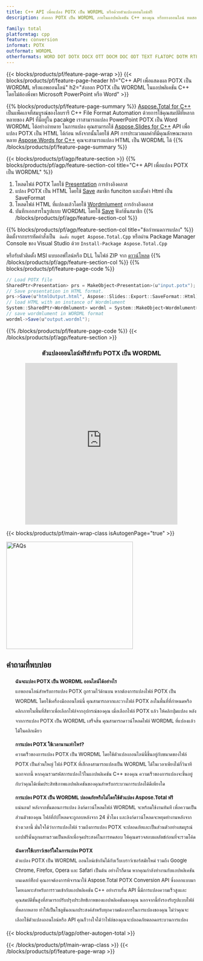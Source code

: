 ```yaml
---
title: C++ API เพื่อแปลง POTX เป็น WORDML หรือด้วยตัวแปลงออนไลน์ฟรี
description: ส่งออก POTX เป็น WORDML ภายในแอปพลิเคชัน C++ ของคุณ หรือทางออนไลน์ ทดสอบตัวแปลง POTX เป็น WORDML ออนไลน์ฟรีอย่างรวดเร็วก่อนที่จะรวมโค้ด

family: total
platformtag: cpp
feature: conversion
informat: POTX
outformat: WORDML
otherformats: WORD DOT DOTX DOCX OTT DOCM DOC ODT TEXT FLATOPC DOTM RTF
---
```

{{< blocks/products/pf/feature-page-wrap >}}
{{< blocks/products/pf/feature-page-header h1="C++ API เพื่อแสดงผล POTX เป็น WORDML หรือแอพออนไลน์" h2="ส่งออก POTX เป็น WORDML ในแอปพลิเคชัน C++ โดยไม่ต้องพึ่งพา Microsoft PowerPoint หรือ Word" >}}

{{% blocks/products/pf/feature-page-summary %}}
[Aspose.Total for C++](https://products.aspose.com/total/cpp/) เป็นแพ็คเกจที่สมบูรณ์ของไลบรารี C++ File Format Automation ด้วยการใช้คุณสมบัติที่หลากหลายของ API ที่มีอยู่ใน pacakge เราสามารถแปลง PowerPoint POTX เป็น Word WORDML ได้อย่างง่ายดาย ในการแปลง คุณสามารถใช้ [Aspose.Slides for C++](https://products.aspose.com/slides/cpp/) API เพื่อแปลง POTX เป็น HTML ได้ก่อน หลังจากนั้นโดยใช้ API การประมวลผลคำที่มีคุณลักษณะหลากหลาย [Aspose.Words for C++](https://products.aspose.com/words/cpp/) คุณจะสามารถแปลง HTML เป็น WORDML ได้ 
{{% /blocks/products/pf/feature-page-summary  %}}

{{< blocks/products/pf/agp/feature-section >}}
{{% blocks/products/pf/agp/feature-section-col title="C++ API เพื่อแปลง POTX เป็น WORDML" %}}
1. โหลดไฟล์ POTX โดยใช้ [Presentation](https://reference.aspose.com/slides/cpp/class/aspose.slides.presentation) การอ้างอิงคลาส
2. แปลง POTX เป็น HTML โดยใช้ [Save](https://reference.aspose.com/slides/cpp/class/aspose.slides.presentation#afcd59ec697bf05c10f78c3869de2ec9e) สมาชิก funciton และตั้งค่า Html เป็น SaveFormat
3. โหลดไฟล์ HTML ที่แปลงแล้วโดยใช้ [Wordmlument](https://reference.aspose.com/words/cpp/class/aspose.words.wordmlument) การอ้างอิงคลาส
4. บันทึกเอกสารในรูปแบบ WORDML โดยใช้ [Save](https://reference.aspose.com/words/cpp/class/aspose.words.wordmlument#save_string) ฟังก์ชันสมาชิก
{{% /blocks/products/pf/agp/feature-section-col %}}

{{% blocks/products/pf/agp/feature-section-col title="ข้อกำหนดการแปลง" %}}
ติดตั้งจากบรรทัดคำสั่งเป็น ``` ติดตั้ง nuget Aspose.Total.Cpp``` หรือผ่าน Package Manager Console ของ Visual Studio ด้วย ```Install-Package Aspose.Total.Cpp```

หรือรับตัวติดตั้ง MSI แบบออฟไลน์หรือ DLL ในไฟล์ ZIP จาก [ดาวน์โหลด](https://releases.aspose.com/total/cpp)
{{% /blocks/products/pf/agp/feature-section-col %}}
{{% blocks/products/pf/feature-page-code %}}
```cs
// Load POTX file
SharedPtr<Presentation> prs = MakeObject<Presentation>(u"input.potx");
// Save presentation in HTML format.
prs->Save(u"htmlOutput.html", Aspose::Slides::Export::SaveFormat::Html);
// load HTML with an instance of Wordmlument
System::SharedPtr<Wordmlument> wordml = System::MakeObject<Wordmlument>(u"htmlOutput.html");
// save wordmlument in WORDML format
wordml->Save(u"output.wordml"); 
```

{{% /blocks/products/pf/feature-page-code %}}
{{< /blocks/products/pf/agp/feature-section >}}

<div class="container-fluid agp-content bg-white aboutfile box-1 vh100 section nopbtm">
<div class=container>
<div class=row>
<div class="demobox tc col-md-12 padding-0" align="center">

<h3>ตัวแปลงออนไลน์ฟรีสำหรับ POTX เป็น WORDML</h3>

<iframe title="เครื่องมือออนไลน์สำหรับการแปลง potx เป็น wordml" style="border: none; height: 426px;" scrolling="no" src="https://widgets.aspose.cloud/total-conversion/?to=wordml&from=potx" id="child-iframe" width="80%"></iframe>

</div></div>
</div></div>

{{< blocks/products/pf/main-wrap-class isAutogenPage="true" >}}
<style>.howtolist li{margin-right: 0!important;line-height: 26px;position: relative;margin-bottom: 10px;font-size: 13px;list-style-type: none;}</style>
<div class="col-md-12 tl bg-gray-dark howtolist section">
  <a class="anchor" name="faqpage"></a>
  <div class="container tl dflex" itemscope="" itemtype="https://schema.org/FAQPage">
      <div class="col-md-4 howtosectiongfx">
          <img class="social-panel-hide-on-mobile" src="https://www.groupdocs.cloud/templates/brand/images/groupdocs/conversion/groupdocs_conversion-brand.png" alt="FAQs" width="335" height="283">
      </div>
      <div class="howtosection col-md-8">
          <div>
              <h2>คำถามที่พบบ่อย</h2>
              <ul>
                  <li itemscope="" itemprop="mainEntity" itemtype="https://schema.org/Question">
                      <div>
                          <span itemprop="name"><b>ฉันจะแปลง POTX เป็น WORDML ออนไลน์ได้อย่างไร</b></span>
                      </div>
                      <div itemscope="" itemprop="acceptedAnswer" itemtype="https://schema.org/Answer">
                          <span itemprop="text">แอพออนไลน์สำหรับการแปลง POTX ถูกรวมไว้ด้านบน หากต้องการแปลงไฟล์ POTX เป็น WORDML โดยใช้เครื่องมือออนไลน์นี้ คุณสามารถลากและวางไฟล์ POTX ลงในพื้นที่ที่กำหนดหรือคลิกภายในพื้นที่สีขาวเพื่อเลือกไฟล์จากอุปกรณ์ของคุณ เมื่อเลือกไฟล์ POTX แล้ว ให้คลิกปุ่มแปลง หลังจากการแปลง POTX เป็น WORDML เสร็จสิ้น คุณสามารถดาวน์โหลดไฟล์ WORDML ที่แปลงแล้วได้ในคลิกเดียว</span>
                      </div>
                  </li>
                  <li itemscope="" itemprop="mainEntity" itemtype="https://schema.org/Question">
                      <div>
                          <span itemprop="name"><b>การแปลง POTX ใช้เวลานานเท่าไหร่?</b></span>
                      </div>
                      <div itemscope="" itemprop="acceptedAnswer" itemtype="https://schema.org/Answer">
                          <span itemprop="text">ความเร็วของการแปลง POTX เป็น WORDML โดยใช้ตัวแปลงออนไลน์นี้ขึ้นอยู่กับขนาดของไฟล์ POTX เป็นส่วนใหญ่ ไฟล์ POTX ที่เล็กลงสามารถแปลงเป็น WORDML ได้ในเวลาเพียงไม่กี่วินาที นอกจากนี้ หากคุณรวมรหัสการแปลงไว้ในแอปพลิเคชัน C++ ของคุณ ความเร็วของการแปลงจะขึ้นอยู่กับว่าคุณได้เพิ่มประสิทธิภาพแอปพลิเคชันของคุณสำหรับกระบวนการแปลงได้ดีเพียงใด</span>
                      </div>
                  </li>
                  <li itemscope="" itemprop="mainEntity" itemtype="https://schema.org/Question">
                      <div>
                          <span itemprop="name"><b>การแปลง POTX เป็น WORDML ปลอดภัยหรือไม่โดยใช้ตัวแปลง Aspose.Total ฟรี</b></span>
                      </div>
                      <div itemscope="" itemprop="acceptedAnswer" itemtype="https://schema.org/Answer">
                          <span itemprop="text">แน่นอน! หลังจากขั้นตอนการแปลง ลิงก์ดาวน์โหลดไฟล์ WORDML จะพร้อมใช้งานทันที เพื่อความเป็นส่วนตัวของคุณ ไฟล์ที่อัปโหลดจะถูกลบหลังจาก 24 ชั่วโมง และลิงก์ดาวน์โหลดจะหยุดทำงานหลังจากช่วงเวลานี้ มั่นใจได้ว่าการแปลงไฟล์ รวมถึงการแปลง POTX จะปลอดภัยและเป็นส่วนตัวอย่างสมบูรณ์ แอปฟรีนั้นถูกผสานรวมเป็นหลักเพื่อจุดประสงค์ในการทดสอบ ให้คุณตรวจสอบผลลัพธ์ก่อนที่จะรวมโค้ด</span>
                      </div>
                  </li>                 
                  <li itemscope="" itemprop="mainEntity" itemtype="https://schema.org/Question">
                      <div>
                          <span itemprop="name"><b>ฉันควรใช้เบราว์เซอร์ใดในการแปลง POTX</b></span>
                      </div>
                      <div itemscope="" itemprop="acceptedAnswer" itemtype="https://schema.org/Answer">
                          <span itemprop="text">ตัวแปลง POTX เป็น WORDML ออนไลน์เข้ากันได้กับเว็บเบราว์เซอร์สมัยใหม่ รวมถึง Google Chrome, Firefox, Opera และ Safari เป็นต้น อย่างไรก็ตาม หากคุณกำลังทำงานกับแอปพลิเคชันบนเดสก์ท็อป คุณอาจต้องการพิจารณาใช้ Aspose.Total POTX Conversion API ซึ่งออกแบบมาโดยเฉพาะสำหรับการรวมเข้ากับแอปพลิเคชัน C++ อย่างราบรื่น API นี้มีการแปลงความเร็วสูงและคุณสมบัติขั้นสูงที่สามารถปรับปรุงประสิทธิภาพของแอปพลิเคชันของคุณ นอกจากนี้ยังรองรับรูปแบบไฟล์ที่หลากหลาย ทำให้เป็นโซลูชันอเนกประสงค์สำหรับทุกความต้องการในการแปลงของคุณ ไม่ว่าคุณจะเลือกใช้ตัวแปลงออนไลน์หรือ API คุณก็วางใจได้ว่าไฟล์ของคุณจะปลอดภัยตลอดกระบวนการแปลง</span>
                      </div>
                  </li>
              </ul>
          </div>
      </div>
  </div>
{{< blocks/products/pf/agp/other-autogen-total >}}
 
{{< /blocks/products/pf/main-wrap-class >}}
{{< /blocks/products/pf/feature-page-wrap >}}
